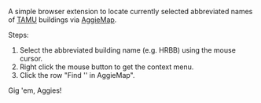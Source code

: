 A simple browser extension to locate currently selected abbreviated names of
[TAMU](https://www.tamu.edu) buildings via [AggieMap](https://aggiemap.tamu.edu/).

Steps:

1. Select the abbreviated building name (e.g. HRBB) using the mouse cursor.
2. Right click the mouse button to get the context menu.
3. Click the row "Find '<ABBR>' in AggieMap".

Gig 'em, Aggies!
